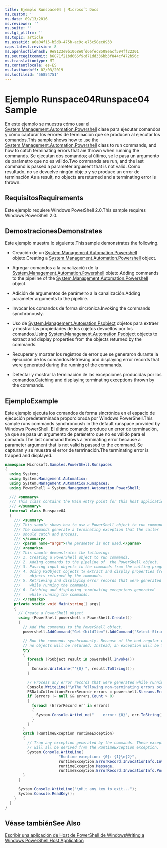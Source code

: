 ```yaml
---
title: Ejemplo Runspace04 | Microsoft Docs
ms.custom: ''
ms.date: 09/13/2016
ms.reviewer: ''
ms.suite: ''
ms.tgt_pltfrm: ''
ms.topic: article
ms.assetid: a6a04f15-b5d8-475b-ac9c-e75c58ec8933
caps.latest.revision: 8
ms.openlocfilehash: 9e8123e9b1068e0fd6efec8508eacf594ff22301
ms.sourcegitcommit: b6871f21bd666f9cd71dd336bb3f844cf472b56c
ms.translationtype: MT
ms.contentlocale: es-ES
ms.lasthandoff: 02/03/2019
ms.locfileid: "56854751"
---
```

# <a name="runspace04-sample"></a><span data-ttu-id="3cbd2-102">Ejemplo Runspace04</span><span class="sxs-lookup"><span data-stu-id="3cbd2-102">Runspace04 Sample</span></span>

<span data-ttu-id="3cbd2-103">En este ejemplo se muestra cómo usar el [System.Management.Automation.Powershell](/dotnet/api/system.management.automation.powershell) clase para ejecutar comandos y cómo capturar los errores de terminación que se producen al ejecutar los comandos.</span><span class="sxs-lookup"><span data-stu-id="3cbd2-103">This sample shows how to use the [System.Management.Automation.Powershell](/dotnet/api/system.management.automation.powershell) class to run commands, and how to catch terminating errors that are thrown when running the commands.</span></span> <span data-ttu-id="3cbd2-104">Se ejecutan dos comandos; al último, se le pasa un argumento de parámetro que no es válido.</span><span class="sxs-lookup"><span data-stu-id="3cbd2-104">Two commands are run, and the last command is passed a parameter argument that is not valid.</span></span> <span data-ttu-id="3cbd2-105">Como resultado, no se devuelve ningún objeto y se produce un error de terminación.</span><span class="sxs-lookup"><span data-stu-id="3cbd2-105">As a result, no objects are returned and a terminating error is thrown.</span></span>

## <a name="requirements"></a><span data-ttu-id="3cbd2-106">Requisitos</span><span class="sxs-lookup"><span data-stu-id="3cbd2-106">Requirements</span></span>

<span data-ttu-id="3cbd2-107">Este ejemplo requiere Windows PowerShell 2.0.</span><span class="sxs-lookup"><span data-stu-id="3cbd2-107">This sample requires Windows PowerShell 2.0.</span></span>

## <a name="demonstrates"></a><span data-ttu-id="3cbd2-108">Demostraciones</span><span class="sxs-lookup"><span data-stu-id="3cbd2-108">Demonstrates</span></span>

<span data-ttu-id="3cbd2-109">Este ejemplo muestra lo siguiente.</span><span class="sxs-lookup"><span data-stu-id="3cbd2-109">This sample demonstrates the following.</span></span>

- <span data-ttu-id="3cbd2-110">Creación de un [System.Management.Automation.Powershell](/dotnet/api/system.management.automation.powershell) objeto.</span><span class="sxs-lookup"><span data-stu-id="3cbd2-110">Creating a [System.Management.Automation.Powershell](/dotnet/api/system.management.automation.powershell) object.</span></span>

- <span data-ttu-id="3cbd2-111">Agregar comandos a la canalización de la [System.Management.Automation.Powershell](/dotnet/api/system.management.automation.powershell) objeto.</span><span class="sxs-lookup"><span data-stu-id="3cbd2-111">Adding commands to the pipeline of the [System.Management.Automation.Powershell](/dotnet/api/system.management.automation.powershell) object.</span></span>

- <span data-ttu-id="3cbd2-112">Adición de argumentos de parámetro a la canalización.</span><span class="sxs-lookup"><span data-stu-id="3cbd2-112">Adding parameter arguments to the pipeline.</span></span>

- <span data-ttu-id="3cbd2-113">Invocar los comandos de forma sincrónica.</span><span class="sxs-lookup"><span data-stu-id="3cbd2-113">Invoking the commands synchronously.</span></span>

- <span data-ttu-id="3cbd2-114">Uso de [System.Management.Automation.Psobject](/dotnet/api/System.Management.Automation.PSObject) objetos para extraer y mostrar las propiedades de los objetos devueltos por los comandos.</span><span class="sxs-lookup"><span data-stu-id="3cbd2-114">Using [System.Management.Automation.Psobject](/dotnet/api/System.Management.Automation.PSObject) objects to extract and display properties from the objects returned by the commands.</span></span>

- <span data-ttu-id="3cbd2-115">Recuperar y mostrar los registros de error que se generaron durante la ejecución de los comandos.</span><span class="sxs-lookup"><span data-stu-id="3cbd2-115">Retrieving and displaying error records that were generated during the running of the commands.</span></span>

- <span data-ttu-id="3cbd2-116">Detectar y mostrar la terminación de las excepciones producidas por los comandos.</span><span class="sxs-lookup"><span data-stu-id="3cbd2-116">Catching and displaying terminating exceptions thrown by the commands.</span></span>

## <a name="example"></a><span data-ttu-id="3cbd2-117">Ejemplo</span><span class="sxs-lookup"><span data-stu-id="3cbd2-117">Example</span></span>

<span data-ttu-id="3cbd2-118">Este ejemplo ejecuta los comandos de forma sincrónica en el espacio de ejecución predeterminada proporcionada por Windows PowerShell.</span><span class="sxs-lookup"><span data-stu-id="3cbd2-118">This sample runs commands synchronously in the default runspace provided by Windows PowerShell.</span></span> <span data-ttu-id="3cbd2-119">El último comando produce un error de terminación, ya que se pasa un argumento de parámetro que no es válido para el comando.</span><span class="sxs-lookup"><span data-stu-id="3cbd2-119">The last command throws a terminating error because a parameter argument that is not valid is passed to the command.</span></span> <span data-ttu-id="3cbd2-120">Se capturan y se muestra el error de terminación.</span><span class="sxs-lookup"><span data-stu-id="3cbd2-120">The terminating error is trapped and displayed.</span></span>

```csharp
namespace Microsoft.Samples.PowerShell.Runspaces
{
  using System;
  using System.Management.Automation;
  using System.Management.Automation.Runspaces;
  using PowerShell = System.Management.Automation.PowerShell;

  /// <summary>
  /// This class contains the Main entry point for this host application.
  /// </summary>
  internal class Runspace04
  {
    /// <summary>
    /// This sample shows how to use a PowerShell object to run commands.
    /// The commands generate a terminating exception that the caller
    /// should catch and process.
    /// </summary>
    /// <param name="args">The parameter is not used.</param>
    /// <remarks>
    /// This sample demonstrates the following:
    /// 1. Creating a PowerShell object to run commands.
    /// 2. Adding commands to the pipeline of  the PowerShell object.
    /// 3. Passing input objects to the commands from the calling program.
    /// 4. Using PSObject objects to extract and display properties from the
    ///    objects returned by the commands.
    /// 5. Retrieving and displaying error records that were generated
    ///    while running the commands.
    /// 6. Catching and displaying terminating exceptions generated
    ///    while running the commands.
    /// </remarks>
    private static void Main(string[] args)
    {
      // Create a PowerShell object.
      using (PowerShell powershell = PowerShell.Create())
      {
        // Add the commands to the PowerShell object.
        powershell.AddCommand("Get-ChildItem").AddCommand("Select-String").AddArgument("*");

        // Run the commands synchronously. Because of the bad regular expression,
        // no objects will be returned. Instead, an exception will be thrown.
        try
        {
          foreach (PSObject result in powershell.Invoke())
          {
            Console.WriteLine("'{0}'", result.ToString());
          }

          // Process any error records that were generated while running the commands.
          Console.WriteLine("\nThe following non-terminating errors occurred:\n");
          PSDataCollection<ErrorRecord> errors = powershell.Streams.Error;
          if (errors != null && errors.Count > 0)
          {
            foreach (ErrorRecord err in errors)
            {
              System.Console.WriteLine("    error: {0}", err.ToString());
            }
          }
        }
        catch (RuntimeException runtimeException)
        {
          // Trap any exception generated by the commands. These exceptions
          // will all be derived from the RuntimeException exception.
          System.Console.WriteLine(
                        "Runtime exception: {0}: {1}\n{2}",
                        runtimeException.ErrorRecord.InvocationInfo.InvocationName,
                        runtimeException.Message,
                        runtimeException.ErrorRecord.InvocationInfo.PositionMessage);
        }
      }

      System.Console.WriteLine("\nHit any key to exit...");
      System.Console.ReadKey();
    }
  }
}
```

## <a name="see-also"></a><span data-ttu-id="3cbd2-121">Véase también</span><span class="sxs-lookup"><span data-stu-id="3cbd2-121">See Also</span></span>

[<span data-ttu-id="3cbd2-122">Escribir una aplicación de Host de PowerShell de Windows</span><span class="sxs-lookup"><span data-stu-id="3cbd2-122">Writing a Windows PowerShell Host Application</span></span>](./writing-a-windows-powershell-host-application.md)
